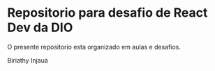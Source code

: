 # Repositorio para desafio de React Dev da DIO

O presente repositorio esta organizado em aulas e desafios.


Biriathy Injaua 